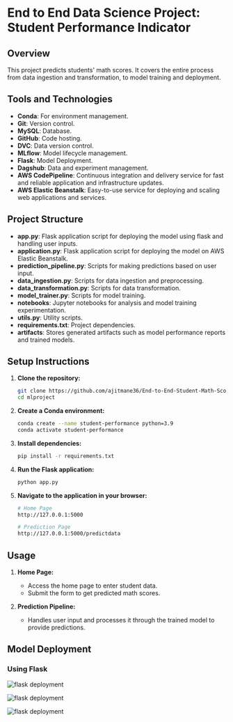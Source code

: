 # End to End Data Science Project: Student Performance Indicator

## Overview
This project predicts students' math scores. It covers the entire process from data ingestion and transformation, to model training and deployment.

## Tools and Technologies
- **Conda**: For environment management.
- **Git**: Version control.
- **MySQL**: Database.
- **GitHub**: Code hosting.
- **DVC**: Data version control.
- **MLflow**: Model lifecycle management.
- **Flask**: Model Deployment.
- **Dagshub**: Data and experiment management.
- **AWS CodePipeline**: Continuous integration and delivery service for fast and reliable application and infrastructure updates.
- **AWS Elastic Beanstalk**: Easy-to-use service for deploying and scaling web applications and services.


## Project Structure
- **app.py**: Flask application script for deploying the model using flask and handling user inputs.
- **application.py**: Flask application script for deploying the model on AWS Elastic Beanstalk.
- **prediction_pipeline.py**: Scripts for making predictions based on user input.
- **data_ingestion.py**: Scripts for data ingestion and preprocessing.
- **data_transformation.py**: Scripts for data transformation.
- **model_trainer.py**: Scripts for model training.
- **notebooks**: Jupyter notebooks for analysis and model training experimentation.
- **utils.py**: Utility scripts.
- **requirements.txt**: Project dependencies.
- **artifacts**: Stores generated artifacts such as model performance reports and trained models.

## Setup Instructions
1. **Clone the repository:**
    ```sh
    git clone https://github.com/ajitmane36/End-to-End-Student-Math-Score-Prediction-with-Deployment.git
    cd mlproject
    ```

2. **Create a Conda environment:**
    ```sh
    conda create --name student-performance python=3.9
    conda activate student-performance
    ```

3. **Install dependencies:**
    ```sh
    pip install -r requirements.txt
    ```

4. **Run the Flask application:**
    ```sh
    python app.py
    ```

5. **Navigate to the application in your browser:**
    ```sh
    # Home Page
    http://127.0.0.1:5000
    
    # Prediction Page
    http://127.0.0.1:5000/predictdata
    ```

## Usage
1. **Home Page:**
    - Access the home page to enter student data.
    - Submit the form to get predicted math scores.

2. **Prediction Pipeline:**
    - Handles user input and processes it through the trained model to provide predictions.

## Model Deployment
### Using Flask
![flask deployment](https://github.com/user-attachments/assets/8e024f1b-ca00-458a-bdd7-222b2c3216ac)

![flask deployment](https://github.com/user-attachments/assets/5035b3e8-2e7d-4485-a52c-f05ed883a324)

![flask deployment](https://github.com/user-attachments/assets/5872fe50-4725-4bcc-af72-b5e669fdc8a4)
